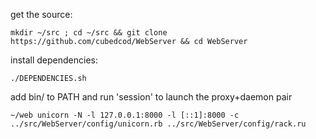 get the source:

    mkdir ~/src ; cd ~/src && git clone https://github.com/cubedcod/WebServer && cd WebServer

install dependencies:

    ./DEPENDENCIES.sh

add bin/ to PATH and run 'session' to launch the proxy+daemon pair

    ~/web unicorn -N -l 127.0.0.1:8000 -l [::1]:8000 -c ../src/WebServer/config/unicorn.rb ../src/WebServer/config/rack.ru
